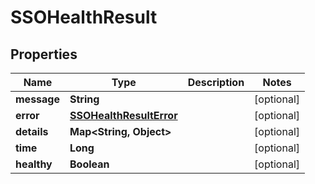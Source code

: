 

# SSOHealthResult


## Properties

Name | Type | Description | Notes
------------ | ------------- | ------------- | -------------
**message** | **String** |  |  [optional]
**error** | [**SSOHealthResultError**](SSOHealthResultError.md) |  |  [optional]
**details** | **Map&lt;String, Object&gt;** |  |  [optional]
**time** | **Long** |  |  [optional]
**healthy** | **Boolean** |  |  [optional]



